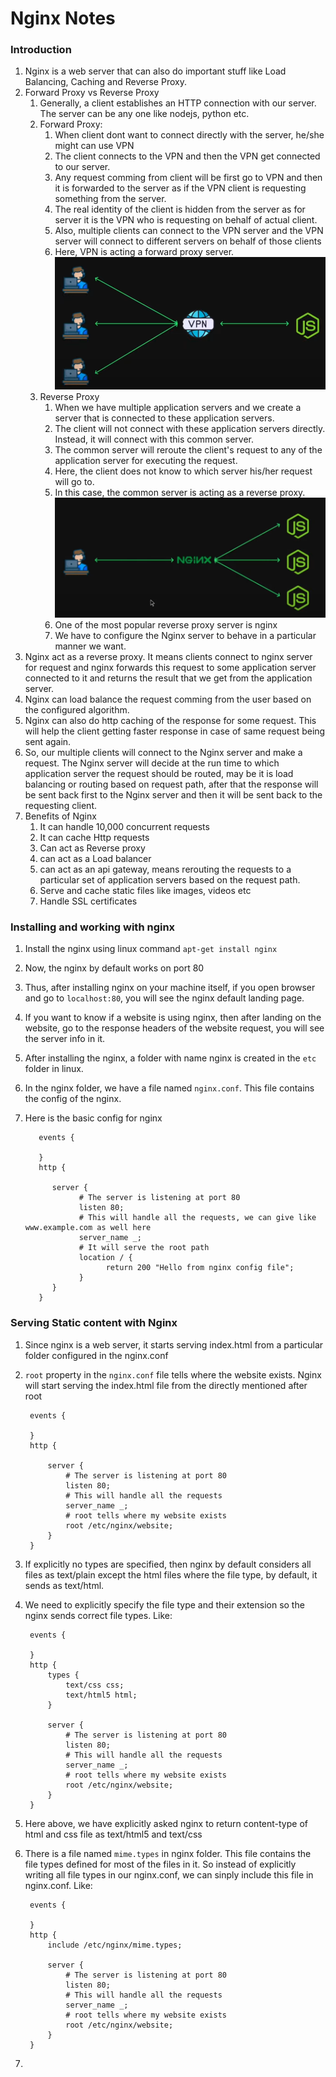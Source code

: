 # Nginx Notes

### Introduction

1. Nginx is a web server that can also do important stuff like Load Balancing, Caching and Reverse Proxy.
2. Forward Proxy vs Reverse Proxy
   1. Generally, a client establishes an HTTP connection with our server. The server can be any one like nodejs, python etc.
   2. Forward Proxy:
      1. When client dont want to connect directly with the server, he/she might can use VPN
      2. The client connects to the VPN and then the VPN get connected to our server.
      3. Any request comming from client will be first go to VPN and then it is forwarded to the server as if the VPN client is requesting something from the server.
      4. The real identity of the client is hidden from the server as for server it is the VPN who is requesting on behalf of actual client.
      5. Also, multiple clients can connect to the VPN server and the VPN server will connect to different servers on behalf of those clients
      6. Here, VPN is acting a forward proxy server.  
         ![Forward Proxy](./resources/images/fwd-proxy.png)
   3. Reverse Proxy
      1. When we have multiple application servers and we create a server that is connected to these application servers.
      2. The client will not connect with these application servers directly. Instead, it will connect with this common server.
      3. The common server will reroute the client's request to any of the application server for executing the request.
      4. Here, the client does not know to which server his/her request will go to.
      5. In this case, the common server is acting as a reverse proxy.  
         ![Reverse proxy](./resources/images/rev-proxy.png)
      6. One of the most popular reverse proxy server is nginx
      7. We have to configure the Nginx server to behave in a particular manner we want.
3. Nginx act as a reverse proxy. It means clients connect to nginx server for request and nginx forwards this request to some application server connected to it and returns the result that we get from the application server.
4. Nginx can load balance the request comming from the user based on the configured algorithm.
5. Nginx can also do http caching of the response for some request. This will help the client getting faster response in case of same request being sent again.
6. So, our multiple clients will connect to the Nginx server and make a request. The Nginx server will decide at the run time to which application server the request should be routed, may be it is load balancing or routing based on request path, after that the response will be sent back first to the Nginx server and then it will be sent back to the requesting client.
7. Benefits of Nginx
   1. It can handle 10,000 concurrent requests
   2. It can cache Http requests
   3. Can act as Reverse proxy
   4. can act as a Load balancer
   5. can act as an api gateway, means rerouting the requests to a particular set of application servers based on the request path.
   6. Serve and cache static files like images, videos etc
   7. Handle SSL certificates

### Installing and working with nginx

1. Install the nginx using linux command `apt-get install nginx`
2. Now, the nginx by default works on port 80
3. Thus, after installing nginx on your machine itself, if you open browser and go to `localhost:80`, you will see the nginx default landing page.
4. If you want to know if a website is using nginx, then after landing on the website, go to the response headers of the website request, you will see the server info in it.
5. After installing the nginx, a folder with name nginx is created in the `etc` folder in linux.
6. In the nginx folder, we have a file named `nginx.conf`. This file contains the config of the nginx.
7. Here is the basic config for nginx

   ```
      events {

      }
      http {

         server {
               # The server is listening at port 80
               listen 80;
               # This will handle all the requests, we can give like www.example.com as well here
               server_name _;
               # It will serve the root path
               location / {
                     return 200 "Hello from nginx config file";
               }
         }
      }
   ```

### Serving Static content with Nginx

1. Since nginx is a web server, it starts serving index.html from a particular folder configured in the nginx.conf
2. `root` property in the `nginx.conf` file tells where the website exists. Nginx will start serving the index.html file from the directly mentioned after root

   ```
    events {

    }
    http {

        server {
            # The server is listening at port 80
            listen 80;
            # This will handle all the requests
            server_name _;
            # root tells where my website exists
            root /etc/nginx/website;
        }
    }

   ```

3. If explicitly no types are specified, then nginx by default considers all files as text/plain except the html files where the file type, by default, it sends as text/html.
4. We need to explicitly specify the file type and their extension so the nginx sends correct file types. Like:

   ```
    events {

    }
    http {
        types {
            text/css css;
            text/html5 html;
        }

        server {
            # The server is listening at port 80
            listen 80;
            # This will handle all the requests
            server_name _;
            # root tells where my website exists
            root /etc/nginx/website;
        }
    }
   ```

5. Here above, we have explicitly asked nginx to return content-type of html and css file as text/html5 and text/css
6. There is a file named `mime.types` in nginx folder. This file contains the file types defined for most of the files in it. So instead of explicitly writing all file types in our nginx.conf, we can sinply include this file in nginx.conf. Like:

   ```
    events {

    }
    http {
        include /etc/nginx/mime.types;

        server {
            # The server is listening at port 80
            listen 80;
            # This will handle all the requests
            server_name _;
            # root tells where my website exists
            root /etc/nginx/website;
        }
    }

   ```

7.
